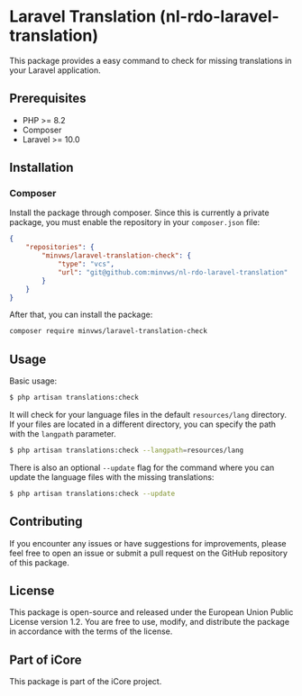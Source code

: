 # Laravel Translation (nl-rdo-laravel-translation)

This package provides a easy command to check for missing translations in your Laravel application.

## Prerequisites

- PHP >= 8.2
- Composer
- Laravel >= 10.0

## Installation

### Composer

Install the package through composer. Since this is currently a private package, you must
enable the repository in your `composer.json` file:

```json
{
    "repositories": {
        "minvws/laravel-translation-check": {
            "type": "vcs",
            "url": "git@github.com:minvws/nl-rdo-laravel-translation"
        }
    }
}
```

After that, you can install the package:

```bash
composer require minvws/laravel-translation-check
```

## Usage

Basic usage:
```bash
$ php artisan translations:check
```

It will check for your language files in the default `resources/lang` directory. If your files are located in a different
directory, you can specify the path with the `langpath` parameter.
```bash
$ php artisan translations:check --langpath=resources/lang
```

There is also an optional `--update` flag for the command where you can update the language files with the missing 
translations:
```bash
$ php artisan translations:check --update
```

## Contributing
If you encounter any issues or have suggestions for improvements, please feel free to open an issue or submit a pull request on the GitHub repository of this package.

## License
This package is open-source and released under the European Union Public License version 1.2. You are free to use, modify, and distribute the package in accordance with the terms of the license.

## Part of iCore
This package is part of the iCore project.